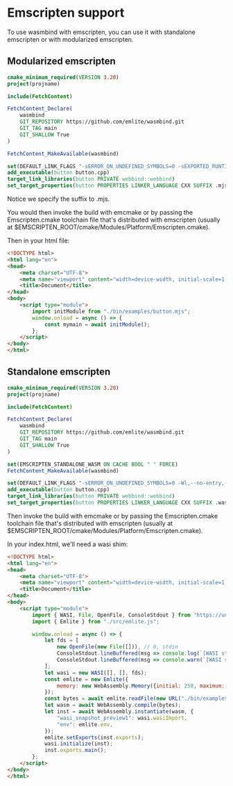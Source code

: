 # Emscripten support

To use wasmbind with emscripten, you can use it with standalone emscripten or with modularized emscripten.

## Modularized emscripten
```cmake
cmake_minimum_required(VERSION 3.20)
project(projname)

include(FetchContent)

FetchContent_Declare(
    wasmbind
    GIT_REPOSITORY https://github.com/emlite/wasmbind.git
    GIT_TAG main
    GIT_SHALLOW True
)

FetchContent_MakeAvailable(wasmbind)

set(DEFAULT_LINK_FLAGS "-sERROR_ON_UNDEFINED_SYMBOLS=0 -sEXPORTED_RUNTIME_METHODS=wasmTable,UTF8ToString,lengthBytesUTF8,stringToUTF8 -sEXPORTED_FUNCTIONS=_malloc,_main -Wl,--strip-all")
add_executable(button button.cpp)
target_link_libraries(button PRIVATE webbind::webbind)
set_target_properties(button PROPERTIES LINKER_LANGUAGE CXX SUFFIX .mjs LINK_FLAGS ${DEFAULT_LINK_FLAGS})
```

Notice we specify the suffix to .mjs.

You would then invoke the build with emcmake or by passing the Emscripten.cmake toolchain file that's distributed with emscripten (usually at $EMSCRIPTEN_ROOT/cmake/Modules/Platform/Emscripten.cmake).

Then in your html file:
```html
<!DOCTYPE html>
<html lang="en">
<head>
    <meta charset="UTF-8">
    <meta name="viewport" content="width=device-width, initial-scale=1.0">
    <title>Document</title>
</head>
<body>
    <script type="module">
        import initModule from "./bin/examples/button.mjs";
        window.onload = async () => {
            const mymain = await initModule();
        };
    </script>
</body>
</html>
```

## Standalone emscripten
```cmake
cmake_minimum_required(VERSION 3.20)
project(projname)

include(FetchContent)

FetchContent_Declare(
    wasmbind
    GIT_REPOSITORY https://github.com/emlite/wasmbind.git
    GIT_TAG main
    GIT_SHALLOW True
)

set(EMSCRIPTEN_STANDALONE_WASM ON CACHE BOOL " " FORCE)
FetchContent_MakeAvailable(wasmbind)

set(DEFAULT_LINK_FLAGS "-sERROR_ON_UNDEFINED_SYMBOLS=0 -Wl,--no-entry,--allow-undefined,--export-dynamic,--export=main,--export-table,--export-memory,--import-memory,--strip-all")
add_executable(button button.cpp)
target_link_libraries(button PRIVATE webbind::webbind)
set_target_properties(button PROPERTIES LINKER_LANGUAGE CXX SUFFIX .wasm LINK_FLAGS ${DEFAULT_LINK_FLAGS})
```

Then invoke the build with emcmake or by passing the Emscripten.cmake toolchain file that's distributed with emscripten (usually at $EMSCRIPTEN_ROOT/cmake/Modules/Platform/Emscripten.cmake).

In your index.html, we'll need a wasi shim:
```html
<!DOCTYPE html>
<html lang="en">
<head>
    <meta charset="UTF-8">
    <meta name="viewport" content="width=device-width, initial-scale=1.0">
    <title>Document</title>
</head>
<body>
    <script type="module">
        import { WASI, File, OpenFile, ConsoleStdout } from "https://unpkg.com/@bjorn3/browser_wasi_shim";
        import { Emlite } from "./src/emlite.js";

        window.onload = async () => {
            let fds = [
                new OpenFile(new File([])), // 0, stdin
                ConsoleStdout.lineBuffered(msg => console.log(`[WASI stdout] ${msg}`)), // 1, stdout
                ConsoleStdout.lineBuffered(msg => console.warn(`[WASI stderr] ${msg}`)), // 2, stderr
            ];
            let wasi = new WASI([], [], fds);
            const emlite = new Emlite({
                memory: new WebAssembly.Memory({initial: 258, maximum: 258})
            });
            const bytes = await emlite.readFile(new URL("./bin/examples/button.wasm", import.meta.url));
            let wasm = await WebAssembly.compile(bytes);
            let inst = await WebAssembly.instantiate(wasm, {
                "wasi_snapshot_preview1": wasi.wasiImport,
                "env": emlite.env,
            });
            emlite.setExports(inst.exports);
            wasi.initialize(inst);
            inst.exports.main();
        };
    </script>
</body>
</html>
```
